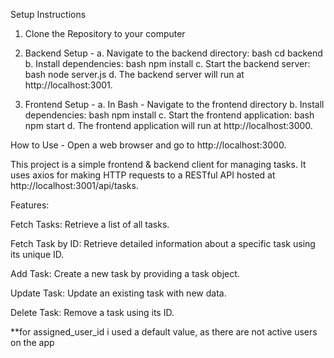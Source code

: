 Setup Instructions
1. Clone the Repository to your computer

2. Backend Setup - 
    a. Navigate to the backend directory:
        bash
        cd backend
    b. Install dependencies:
        bash
        npm install
    c. Start the backend server:
        bash
        node server.js
    d. The backend server will run at http://localhost:3001.

3. Frontend Setup - 
    a. In Bash - Navigate to the frontend directory
    b. Install dependencies:
        bash
        npm install
    c. Start the frontend application:
        bash
        npm start
    d. The frontend application will run at http://localhost:3000.

How to Use - 
Open a web browser and go to http://localhost:3000.



This project is a simple frontend & backend client for managing tasks. It uses axios for making HTTP requests to a RESTful API hosted at http://localhost:3001/api/tasks. 

Features:

Fetch Tasks: Retrieve a list of all tasks.

Fetch Task by ID: Retrieve detailed information about a specific task using its unique ID.

Add Task: Create a new task by providing a task object.

Update Task: Update an existing task with new data.

Delete Task: Remove a task using its ID.

**for assigned_user_id i used a default value, as there are not active users on the app
